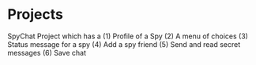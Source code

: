 # Projects
SpyChat Project which has a (1) Profile of a Spy (2) A menu of choices (3) Status message for a spy (4) Add a spy friend (5) Send and read secret messages (6) Save chat
